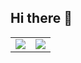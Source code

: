 ## Hi there 👋

<table align="center">
  <tr>
    <td align="center" style="padding=0;width=50%;">
      <a href="https://github.com/AnetteRana?tab=repositories">
        <img align="center" src="https://github-readme-stats-final.vercel.app/api?username=AnetteRana&theme=dark&hide_border=true&bg_color=00000000&show_icons=true&count_private=true&include_all_commits=false">
      </a>
    </td>
    <td align="center" style="padding=0;width=50%;">
      <a href="https://github.com/AnetteRana?tab=repositories">
        <img align="center" style="padding=0;" src="http://github-readme-stats-final.vercel.app/api/top-langs/?username=AnetteRana&layout=compact&show_icons=true&title_color=ffffff&text_color=9f9f9f&bg_color=00000000&hide_border=true&icon_color=00000000&count_private=true&exclude_repo=GTAV_decompiled_scripts,xenforo,volkstuin,patriciasnc" />
      </a>
    </td>
  </tr>
</table>
<!--
**AnetteRana/AnetteRana** is a ✨ _special_ ✨ repository because its `README.md` (this file) appears on your GitHub profile.

Here are some ideas to get you started:

- 🔭 I’m currently working on ...
- 🌱 I’m currently learning ...
- 👯 I’m looking to collaborate on ...
- 🤔 I’m looking for help with ...
- 💬 Ask me about ...
- 📫 How to reach me: ...
- 😄 Pronouns: ...
- ⚡ Fun fact: ...
-->
